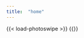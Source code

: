 ```yaml
---
title:  "home"
---
```

{{< load-photoswipe >}}
{{<gallery dir="img/gallery" caption-effect="none" />}}
